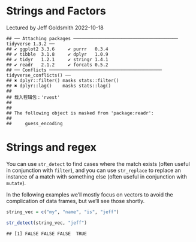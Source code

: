 Strings and Factors
================
Lectured by Jeff Goldsmith
2022-10-18

    ## ── Attaching packages ─────────────────────────────────────── tidyverse 1.3.2 ──
    ## ✔ ggplot2 3.3.6     ✔ purrr   0.3.4
    ## ✔ tibble  3.1.8     ✔ dplyr   1.0.9
    ## ✔ tidyr   1.2.1     ✔ stringr 1.4.1
    ## ✔ readr   2.1.2     ✔ forcats 0.5.2
    ## ── Conflicts ────────────────────────────────────────── tidyverse_conflicts() ──
    ## ✖ dplyr::filter() masks stats::filter()
    ## ✖ dplyr::lag()    masks stats::lag()
    ## 
    ## 载入程辑包：'rvest'
    ## 
    ## 
    ## The following object is masked from 'package:readr':
    ## 
    ##     guess_encoding

# Strings and regex

You can use `str_detect` to find cases where the match exists (often
useful in conjunction with `filter`), and you can use `str_replace` to
replace an instance of a match with something else (often useful in
conjunction with `mutate`).

In the following examples we’ll mostly focus on vectors to avoid the
complication of data frames, but we’ll see those shortly.

``` r
string_vec = c("my", "name", "is", "jeff")

str_detect(string_vec, "jeff")
```

    ## [1] FALSE FALSE FALSE  TRUE
